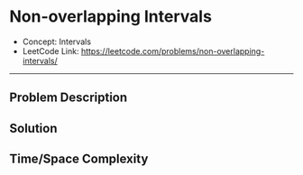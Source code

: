 # Non-overlapping Intervals

- Concept: Intervals
- LeetCode Link: https://leetcode.com/problems/non-overlapping-intervals/

---

## Problem Description

## Solution

## Time/Space Complexity

